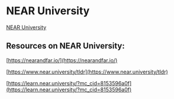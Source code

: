 # NEAR University

[NEAR University](https://www.near.university/)

## Resources on NEAR University:

[https://nearandfar.io/](https://nearandfar.io/)

[https://www.near.university/tldr](https://www.near.university/tldr)

[https://learn.near.university/?mc_cid=8153596a0f](https://learn.near.university/?mc_cid=8153596a0f)